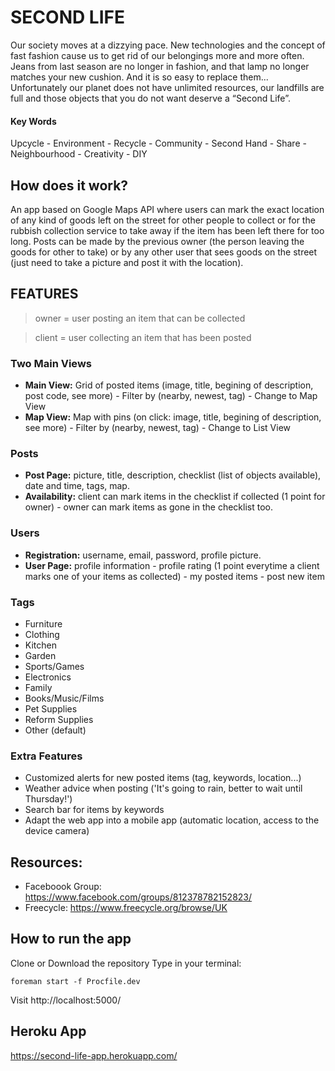 # SECOND LIFE

Our society moves at a dizzying pace. New technologies and the concept of fast fashion cause us to get rid of our belongings more and more often. Jeans from last season are no longer in fashion, and that lamp no longer matches your new cushion. And it is so easy to replace them... Unfortunately our planet does not have unlimited resources, our landfills are full and those objects that you do not want deserve a “Second Life”.

#### Key Words
Upcycle - Environment - Recycle - Community - Second Hand - Share - Neighbourhood - Creativity - DIY

## How does it work?
An app based on Google Maps API where users can mark the exact location of any kind of goods left on the street for other people to collect or for the rubbish collection service to take away if the item has been left there for too long. Posts can be made by the previous owner (the person leaving the goods for other to take) or by any other user that sees goods on the street (just need to take a picture and post it with the location).

## FEATURES
>owner = user posting an item that can be collected

>client = user collecting an item that has been posted

### Two Main Views
- **Main View:** Grid of posted items (image, title, begining of description, post code, see more) - Filter by (nearby, newest, tag) - Change to Map View
- **Map View:** Map with pins (on click: image, title, begining of description, see more) - Filter by (nearby, newest, tag) - Change to List View

### Posts
- **Post Page:** picture, title, description, checklist (list of objects available), date and time, tags, map.
- **Availability:** client can mark items in the checklist if collected (1 point for owner) - owner can mark items as gone in the checklist too.

### Users
- **Registration:** username, email, password, profile picture.
- **User Page:** profile information - profile rating (1 point everytime a client marks one of your items as collected) - my posted items - post new item

### Tags
- Furniture
- Clothing
- Kitchen
- Garden
- Sports/Games
- Electronics
- Family
- Books/Music/Films
- Pet Supplies
- Reform Supplies
- Other (default)

### Extra Features
- Customized alerts for new posted items (tag, keywords, location...)
- Weather advice when posting ('It's going to rain, better to wait until Thursday!')
- Search bar for items by keywords
- Adapt the web app into a mobile app (automatic location, access to the device camera)

## Resources:
- Faceboook Group: https://www.facebook.com/groups/812378782152823/
- Freecycle: https://www.freecycle.org/browse/UK

## How to run the app
Clone or Download the repository
Type in your terminal: 
```
foreman start -f Procfile.dev
```
Visit http://localhost:5000/

## Heroku App
https://second-life-app.herokuapp.com/

<!-- 
Things to cover:

* Ruby version

* System dependencies

* Configuration

* Database creation

* Database initialization

* How to run the test suite

* Services (job queues, cache servers, search engines, etc.)

* Deployment instructions -->

